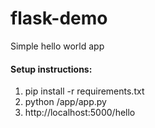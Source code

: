 # flask-demo
Simple hello world app

#### Setup instructions:
1. pip install -r requirements.txt
2. python /app/app.py
3. http://localhost:5000/hello
